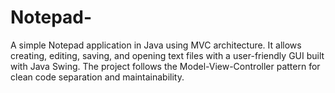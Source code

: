 # Notepad-
A simple Notepad application in Java using MVC architecture. It allows creating, editing, saving, and opening text files with a user-friendly GUI built with Java Swing. The project follows the Model-View-Controller pattern for clean code separation and maintainability.
